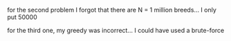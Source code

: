 for the second problem I forgot that there are N = 1 million breeds... I only put 50000

for the third one, my greedy was incorrect... I could have used a brute-force
